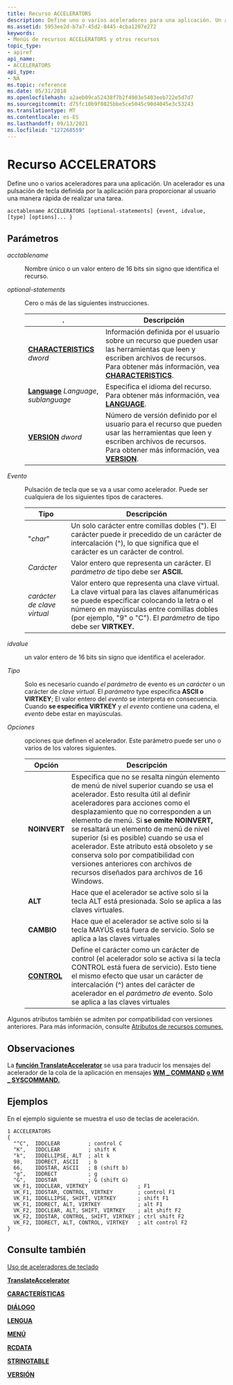 ```yaml
---
title: Recurso ACCELERATORS
description: Define uno o varios aceleradores para una aplicación. Un acelerador es una pulsación de tecla definida por la aplicación para proporcionar al usuario una manera rápida de realizar una tarea.
ms.assetid: 5953ee2d-b7a7-45d2-8445-4cba1207e272
keywords:
- Menús de recursos ACCELERATORS y otros recursos
topic_type:
- apiref
api_name:
- ACCELERATORS
api_type:
- NA
ms.topic: reference
ms.date: 05/31/2018
ms.openlocfilehash: a2aeb09ca52438f7b2f4903e5403eeb722e5d7d7
ms.sourcegitcommit: d75fc10b9f0825bbe5ce5045c90d4045e3c53243
ms.translationtype: MT
ms.contentlocale: es-ES
ms.lasthandoff: 09/13/2021
ms.locfileid: "127268559"
---
```

# <a name="accelerators-resource"></a>Recurso ACCELERATORS

Define uno o varios aceleradores para una aplicación. Un acelerador es una pulsación de tecla definida por la aplicación para proporcionar al usuario una manera rápida de realizar una tarea.

``` syntax
acctablename ACCELERATORS [optional-statements] {event, idvalue, [type] [options]... }
```

## <a name="parameters"></a>Parámetros

<dl> <dt>

<span id="acctablename"></span><span id="ACCTABLENAME"></span>*acctablename*
</dt> <dd>

Nombre único o un valor entero de 16 bits sin signo que identifica el recurso.

</dd> <dt>

<span id="optional-statements"></span><span id="OPTIONAL-STATEMENTS"></span>*optional-statements*
</dt> <dd>

Cero o más de las siguientes instrucciones.



| .                                                        | Descripción                                                                                                                                                                             |
|------------------------------------------------------------------|-----------------------------------------------------------------------------------------------------------------------------------------------------------------------------------------|
| [**CHARACTERISTICS**](characteristics-statement.md) *dword*     | Información definida por el usuario sobre un recurso que pueden usar las herramientas que leen y escriben archivos de recursos. Para obtener más información, vea [**CHARACTERISTICS**](characteristics-statement.md). |
| [**Language**](language-statement.md) *Language*, *sublanguage* | Especifica el idioma del recurso. Para obtener más información, vea [**LANGUAGE**](language-statement.md).                                                                              |
| [**VERSION**](version-statement.md) *dword*                     | Número de versión definido por el usuario para el recurso que pueden usar las herramientas que leen y escriben archivos de recursos. Para obtener más información, vea [**VERSION**](version-statement.md).              |



 

</dd> <dt>

<span id="event"></span><span id="EVENT"></span>*Evento*
</dt> <dd>

Pulsación de tecla que se va a usar como acelerador. Puede ser cualquiera de los siguientes tipos de caracteres.



| Tipo                    | Descripción                                                                                                                                                                                                                                  |
|-------------------------|----------------------------------------------------------------------------------------------------------------------------------------------------------------------------------------------------------------------------------------------|
| "*char*"                | Un solo carácter entre comillas dobles ("). El carácter puede ir precedido de un carácter de intercalación (^), lo que significa que el carácter es un carácter de control.                                                                                  |
| *Carácter*             | Valor entero que representa un carácter. El *parámetro de* tipo debe ser **ASCII.**                                                                                                                                                           |
| *carácter de clave virtual* | Valor entero que representa una clave virtual. La clave virtual para las claves alfanuméricas se puede especificar colocando la letra o el número en mayúsculas entre comillas dobles (por ejemplo, "9" o "C"). El *parámetro* de tipo debe ser **VIRTKEY.** |



 

</dd> <dt>

<span id="idvalue"></span><span id="IDVALUE"></span>*idvalue*
</dt> <dd>

un valor entero de 16 bits sin signo que identifica el acelerador.

</dd> <dt>

<span id="type"></span><span id="TYPE"></span>*Tipo*
</dt> <dd>

Solo es necesario cuando *el parámetro* de evento es *un carácter* o un carácter de *clave virtual*. El *parámetro* type especifica **ASCII o** **VIRTKEY**; El valor entero del *evento* se interpreta en consecuencia. Cuando **se especifica VIRTKEY** y *el evento* contiene una cadena, el *evento* debe estar en mayúsculas.

</dd> <dt>

<span id="options"></span><span id="OPTIONS"></span>*Opciones*
</dt> <dd>

opciones que definen el acelerador. Este parámetro puede ser uno o varios de los valores siguientes.



| Opción                             | Descripción                                                                                                                                                                                                                                                                                                                                                                                                                                  |
|------------------------------------|----------------------------------------------------------------------------------------------------------------------------------------------------------------------------------------------------------------------------------------------------------------------------------------------------------------------------------------------------------------------------------------------------------------------------------------------|
| **NOINVERT**                       | Especifica que no se resalta ningún elemento de menú de nivel superior cuando se usa el acelerador. Esto resulta útil al definir aceleradores para acciones como el desplazamiento que no corresponden a un elemento de menú. Si **se omite NOINVERT,** se resaltará un elemento de menú de nivel superior (si es posible) cuando se usa el acelerador. Este atributo está obsoleto y se conserva solo por compatibilidad con versiones anteriores con archivos de recursos diseñados para archivos de 16 Windows. |
| **ALT**                            | Hace que el acelerador se active solo si la tecla ALT está presionada. Solo se aplica a las claves virtuales.                                                                                                                                                                                                                                                                                                                                            |
| **CAMBIO**                          | Hace que el acelerador se active solo si la tecla MAYÚS está fuera de servicio. Solo se aplica a las claves virtuales                                                                                                                                                                                                                                                                                                                                           |
| [**CONTROL**](control-control.md) | Define el carácter como un carácter de control (el acelerador solo se activa si la tecla CONTROL está fuera de servicio). Esto tiene el mismo efecto que usar un carácter de intercalación (^) antes del carácter de acelerador en el *parámetro de* evento. Solo se aplica a las claves virtuales                                                                                                                                                                                           |



 

</dd> </dl>

Algunos atributos también se admiten por compatibilidad con versiones anteriores. Para más información, consulte [Atributos de recursos comunes.](common-resource-attributes.md)

## <a name="remarks"></a>Observaciones

La [**función TranslateAccelerator**](/windows/win32/api/winuser/nf-winuser-translateacceleratora) se usa para traducir los mensajes del acelerador de la cola de la aplicación en mensajes [**WM \_ COMMAND**](./wm-command.md) [**o WM \_ SYSCOMMAND.**](./wm-syscommand.md)

## <a name="examples"></a>Ejemplos

En el ejemplo siguiente se muestra el uso de teclas de aceleración.

``` syntax
1 ACCELERATORS
{
  "^C",  IDDCLEAR         ; control C
  "K",   IDDCLEAR         ; shift K
  "k",   IDDELLIPSE, ALT  ; alt k
  98,    IDDRECT, ASCII   ; b
  66,    IDDSTAR, ASCII   ; B (shift b)
  "g",   IDDRECT          ; g
  "G",   IDDSTAR          ; G (shift G)
  VK_F1, IDDCLEAR, VIRTKEY                ; F1
  VK_F1, IDDSTAR, CONTROL, VIRTKEY        ; control F1
  VK_F1, IDDELLIPSE, SHIFT, VIRTKEY       ; shift F1
  VK_F1, IDDRECT, ALT, VIRTKEY            ; alt F1
  VK_F2, IDDCLEAR, ALT, SHIFT, VIRTKEY    ; alt shift F2
  VK_F2, IDDSTAR, CONTROL, SHIFT, VIRTKEY ; ctrl shift F2
  VK_F2, IDDRECT, ALT, CONTROL, VIRTKEY   ; alt control F2
}
```

## <a name="see-also"></a>Consulte también

<dl> <dt>

[Uso de aceleradores de teclado](./using-keyboard-accelerators.md)
</dt> <dt>

[**TranslateAccelerator**](/windows/win32/api/winuser/nf-winuser-translateacceleratora)
</dt> <dt>

[**CARACTERÍSTICAS**](characteristics-statement.md)
</dt> <dt>

[**DIÁLOGO**](dialog-resource.md)
</dt> <dt>

[**LENGUA**](language-statement.md)
</dt> <dt>

[**MENÚ**](menu-resource.md)
</dt> <dt>

[**RCDATA**](rcdata-resource.md)
</dt> <dt>

[**STRINGTABLE**](stringtable-resource.md)
</dt> <dt>

[**VERSIÓN**](version-statement.md)
</dt> </dl>

 

 